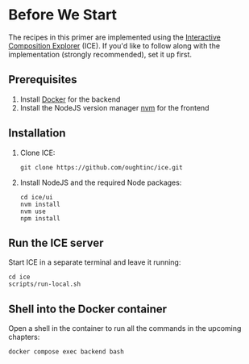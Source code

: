 # Before We Start

The recipes in this primer are implemented using the [Interactive Composition Explorer](https://github.com/oughtinc/ice) (ICE). If you'd like to follow along with the implementation (strongly recommended), set it up first.

## Prerequisites

1. Install [Docker](https://www.docker.com/products/docker-desktop/) for the backend
2. Install the NodeJS version manager [nvm](https://github.com/nvm-sh/nvm) for the frontend

## Installation

1.  Clone ICE:

    ```shell
    git clone https://github.com/oughtinc/ice.git
    ```
2.  Install NodeJS and the required Node packages:

    ```shell
    cd ice/ui
    nvm install
    nvm use
    npm install
    ```

## Run the ICE server

Start ICE in a separate terminal and leave it running:&#x20;

```shell
cd ice
scripts/run-local.sh
```

## Shell into the Docker container

Open a shell in the container to run all the commands in the upcoming chapters:

```shell
docker compose exec backend bash
```
